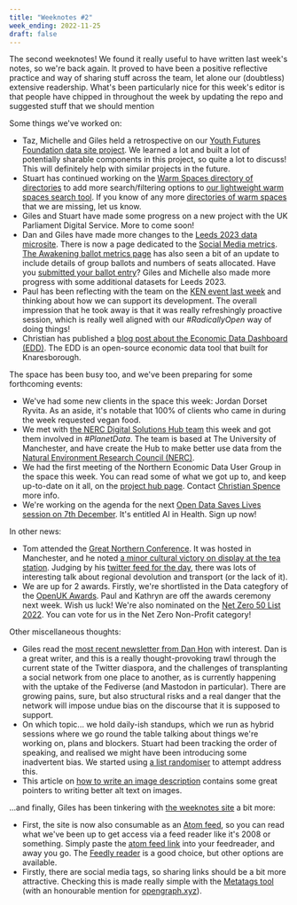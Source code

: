 ```yaml
---
title: "Weeknotes #2"
week_ending: 2022-11-25
draft: false
---
```

The second weeknotes! We found it really useful to have written last week's notes, so we're back again. It proved to have been a positive reflective practice and way of sharing stuff across the team, let alone our (doubtless) extensive readership. What's been particularly nice for this week's editor is that people have chipped in throughout the week by updating the repo and suggested stuff that we should mention

Some things we've worked on:

* Taz, Michelle and Giles held a retrospective on our [Youth Futures Foundation data site project](https://data.youthfuturesfoundation.org). We learned a lot and built a lot of potentially sharable components in this project, so quite a lot to discuss! This will definitely help with similar projects in the future.
* Stuart has continued working on the [Warm Spaces directory of directories](https://open-innovations.org/blog/2022-11-24-finding-a-warm-space-this-winter) to add more search/filtering options to [our lightweight warm spaces search tool](https://open-innovations.github.io/warm-spaces/find). If you know of any more [directories of warm spaces](https://open-innovations.github.io/warm-spaces/find) that we are missing, let us know.
* Giles and Stuart have made some progress on a new project with the UK Parliament Digital Service. More to come soon!
* Dan and Giles have made more changes to the [Leeds 2023 data microsite](https://data.leeds2023.co.uk). There is now a page dedicated to the [Social Media metrics](https://data.leeds2023.co.uk/metrics/social-media/). [The Awakening ballot metrics page](https://data.leeds2023.co.uk/metrics/ballot/) has also seen a bit of an update to include details of group ballots and numbers of seats allocated.
Have you [submitted your ballot entry](https://leeds2023.co.uk/whats-on/the-awakening/enter-the-ballot)?
Giles and Michelle also made more progress with some additional datasets for Leeds 2023.
* Paul has been reflecting with the team on the [KEN event last week](https://spotlight.leeds.ac.uk/knowledge-equity-network/index.html) and thinking about how we can support its development. The overall impression that he took away is that it was really refreshingly proactive session, which is really well aligned with our _#RadicallyOpen_ way of doing things!
* Christian has published a [blog post about the Economic Data Dashboard (EDD)](https://open-innovations.org/blog/2022-11-21-knaresborough-economic-dashboard). The EDD is an open-source economic data tool that built for Knaresborough.

The space has been busy too, and we've been preparing for some forthcoming events:

* We've had some new clients in the space this week: Jordan Dorset Ryvita. As an aside, it's notable that 100% of clients who came in during the week requested vegan food.
* We met with [the NERC Digital Solutions Hub team](https://www.digital-solutions.uk/) this week and got them involved in _#PlanetData_. The team is based at The University of Manchester, and have create the Hub to make better use data from the [Natural Environment Research Council (NERC)](https://www.ukri.org/councils/nerc/).
* We had the first meeting of the Northern Economic Data User Group in the space this week. You can read some of what we got up to, and keep up-to-date on it all, on the [project hub page](https://open-innovations.org/projects/northern-economic-data-user-group/). Contact [Christian Spence](mailto:christian.spence@open-innovations.org) more info.
* We're working on the agenda for the next [Open Data Saves Lives session on 7th December](https://opendatasaveslives.org/events/session-36-AI). It's entitled AI in Health. Sign up now!

In other news:

* Tom attended the [Great Northern Conference](https://www.greatnorthernconference.co.uk/). It was hosted in Manchester, and he noted [a minor cultural victory on display at the tea station](https://twitter.com/thomasforth/status/1595344290301050880?s=20&t=LbnzDR694G2mQaVGEmh6Gw). Judging by his [twitter feed for the day](https://twitter.com/search?q=(from%3Athomasforth)%20until%3A2022-11-24%20since%3A2022-11-23&src=typed_query), there was lots of interesting talk about regional devolution and transport (or the lack of it).
* We are up for 2 awards. Firstly, we're shortlisted in the Data categfory of the [OpenUK Awards](https://openuk.uk/openuk-awards/). Paul and Kathryn are off the awards ceremony next week. Wish us luck! We're also nominated on the [Net Zero 50 List 2022](https://www.netzero50.uk/vote). You can vote for us in the Net Zero Non-Profit category!

Other miscellaneous thoughts:

* Giles read the [most recent newsletter from Dan Hon](https://newsletter.danhon.com/archive/s13e23-colliders-speedrunning-benevolent/
) with interest. Dan is a great writer, and this is a really thought-provoking trawl through the current state of the Twitter diaspora, and the challenges of transplanting a social network from one place to another, as is currently happening with the uptake of the Fediverse (and Mastodon in particular). There are growing pains, sure, but also structural risks and a real danger that the network will impose undue bias on the discourse that it is supposed to support.
* On which topic... we hold daily-ish standups, which we run as hybrid sessions where we go round the table talking about things we're working on, plans and blockers. Stuart had been tracking the order of speaking, and realised we might have been introducing some inadvertent bias. We started using [a list randomiser](https://www.random.org/lists/) to attempt address this.
* This article on [how to write an image description](https://uxdesign.cc/how-to-write-an-image-description-2f30d3bf5546) contains some great pointers to writing better alt text on images.

...and finally, Giles has been tinkering with [the weeknotes site](https://weeknotes.open-innovations.org) a bit more:

* First, the site is now also consumable as an [Atom feed](https://validator.w3.org/feed/docs/atom.html), so you can read what we've been up to get access via a feed reader like it's 2008 or something. Simply paste the [atom feed link](/atom.xml) into your feedreader, and away you go. The [Feedly reader](https://feedly.com) is a good choice, but other options are available.
* Firstly, there are social media tags, so sharing links should be a bit more attractive. Checking this is made really simple with the [Metatags tool](https://metatags.io/) (with an honourable mention for [opengraph.xyz](https://www.opengraph.xyz/)).
